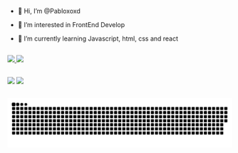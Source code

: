 - 👋 Hi, I’m @Pabloxoxd
- 👀 I’m interested in FrontEnd Develop
- 🌱 I’m currently learning Javascript, html, css and react

  ##
  
 <div>
  <a href="https://github.com/pabloxoxd">
  <img height="1720em" src="https://github-readme-stats.vercel.app/api?username=pabloxoxd&show_icons=true&theme=synthwave&include_all_commits=true&count_private=true"/>
  <img height="172em" src="https://github-readme-stats.vercel.app/api/top-langs/?username=pabloxoxd&layout=compact&langs_count=7&theme=synthwave"/>
</div>
  
  ##
  
<div>
  <a href="https://www.linkedin.com/in/pablo-loes-b50875207" target="_blank"><img src="https://img.shields.io/badge/-LinkedIn-%230077B5?style=for-the-badge&logo=linkedin&logoColor=white" target="_blank"></a> 
   <a href="https://www.instagram.com/pablosooxd/" target="_blank"><img src="https://img.shields.io/badge/-Instagram-%23E4405F?style=for-the-badge&logo=instagram&logoColor=white" target="_blank"></a> 
</div>
  
  ##
  
  
  ![Snake animation](https://github.com/pabloxoxd/pabloxoxd/blob/output/github-contribution-grid-snake.svg)
